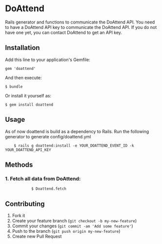 # DoAttend

Rails generator and functions to communicate the DoAttend API. You need to have a DoAttend API key to communicate the DoAttend API. If you do not have one yet, you can contact DoAttend to get an API key.

## Installation

Add this line to your application's Gemfile:

    gem 'doattend'

And then execute:

    $ bundle

Or install it yourself as:

    $ gem install doattend

## Usage

As of now doattend is build as a dependency to Rails. 
Run the following generator to generate config/doattend.yml
		
		$ rails g doattend:install -e YOUR_DOATTEND_EVENT_ID -k YOUR_DOATTEND_API_KEY

## Methods
### 1. Fetch all data from DoAttend:
				$ Doattend.fetch

## Contributing

1. Fork it
2. Create your feature branch (`git checkout -b my-new-feature`)
3. Commit your changes (`git commit -am 'Add some feature'`)
4. Push to the branch (`git push origin my-new-feature`)
5. Create new Pull Request
